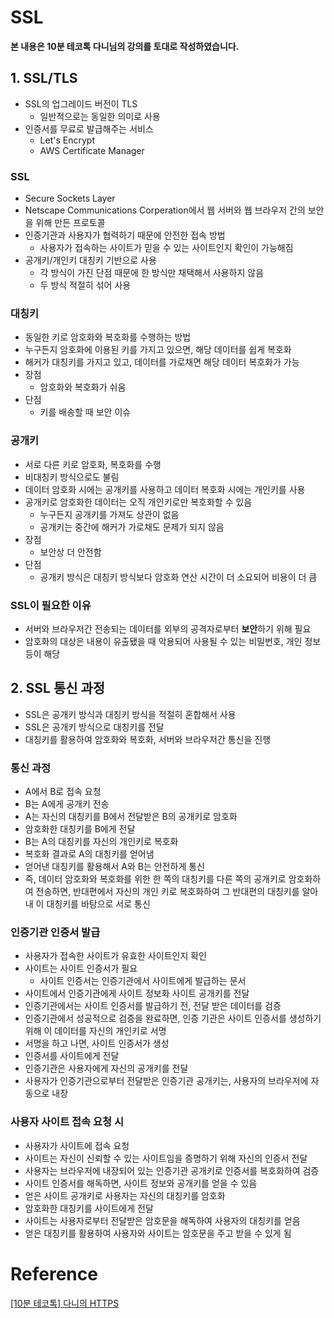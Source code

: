 # SSL

**본 내용은 10분 테코톡 다니님의 강의를 토대로 작성하였습니다.**



## 1. SSL/TLS

* SSL의 업그레이드 버전이 TLS
  * 일반적으로는 동일한 의미로 사용
* 인증서를 무료로 발급해주는 서비스
  * Let's Encrypt
  * AWS Certificate Manager



### SSL

* Secure Sockets Layer
* Netscape Communications Corperation에서 웹 서버와 웹 브라우저 간의 보안을 위해 만든 프로토콜
* 인증기관과 사용자가 협력하기 때문에 안전한 접속 방법
  * 사용자가 접속하는 사이트가 믿을 수 있는 사이트인지 확인이 가능해짐
* 공개키/개인키 대칭키 기반으로 사용
  * 각 방식이 가진 단점 때문에 한 방식만 채택해서 사용하지 않음
  * 두 방식 적절히 섞어 사용



### 대칭키

* 동일한 키로 암호화와 복호화를 수행하는 방법
* 누구든지 암호화에 이용된 키를 가지고 있으면, 해당 데이터를 쉽게 복호화
* 해커가 대칭키를 가지고 있고, 데이터를 가로채면 해당 데이터 복호화가 가능
* 장점
  * 암호화와 복호화가 쉬움
* 단점
  * 키를 배송할 때 보안 이슈



### 공개키

* 서로 다른 키로 암호화, 복호화를 수행
* 비대칭키 방식으로도 불림
* 데이터 암호화 시에는 공개키를 사용하고 데이터 복호화 시에는 개인키를 사용
* 공개키로 암호화한 데이터는 오직 개인키로만 복호화할 수 있음
  * 누구든지 공개키를 가져도 상관이 없음
  * 공개키는 중간에 해커가 가로채도 문제가 되지 않음
* 장점
  * 보안상 더 안전함
* 단점
  * 공개키 방식은 대칭키 방식보다 암호화 연산 시간이 더 소요되어 비용이 더 큼



### SSL이 필요한 이유

* 서버와 브라우저간 전송되는 데이터를 외부의 공격자로부터 **보안**하기 위해 필요
* 암호화의 대상은 내용이 유출됐을 때 악용되어 사용될 수 있는 비밀번호, 개인 정보 등이 해당



## 2. SSL 통신 과정

* SSL은 공개키 방식과 대칭키 방식을 적절히 혼합해서 사용
* SSL은 공개키 방식으로 대칭키를 전달
* 대칭키를 활용하여 암호화와 복호화, 서버와 브라우저간 통신을 진행



### 통신 과정

* A에서 B로 접속 요청
* B는  A에게 공개키 전송
* A는 자신의 대칭키를 B에서 전달받은 B의 공개키로 암호화
* 암호화한 대칭키를 B에게 전달
* B는 A의 대칭키를 자신의 개인키로 복호화
* 복호화 결과로 A의 대칭키를 얻어냄
* 얻어낸 대칭키를 활용해서 A와 B는 안전하게 통신
* 즉, 데이터 암호화와 복호화를 위한 한 쪽의 대칭키를 다른 쪽의 공개키로 암호화하여 전송하면, 반대편에서 자신의 개인 키로 복호화하여 그 반대편의 대칭키를 알아내 이 대칭키를 바탕으로 서로 통신



### 인증기관 인증서 발급

* 사용자가 접속한 사이트가 유효한 사이트인지 확인
* 사이트는 사이트 인증서가 필요
  * 사이트 인증서는 인증기관에서 사이트에게 발급하는 문서
* 사이트에서 인증기관에게 사이트 정보화 사이트 공개키를 전달
* 인증기관에서는 사이트 인증서를 발급하기 전, 전달 받은 데이터를 검증
* 인증기관에서 성공적으로 검증을 완료하면, 인증 기관은 사이트 인증서를 생성하기 위해 이 데이터를 자신의 개인키로 서명
* 서명을 하고 나면, 사이트 인증서가 생성
* 인증서를 사이트에게 전달
* 인증기관은 사용자에게 자신의 공개키를 전달
* 사용자가 인증기관으로부터 전달받은 인증기관 공개키는, 사용자의 브라우저에 자동으로 내장



### 사용자 사이트 접속 요청 시

* 사용자가 사이트에 접속 요청
* 사이트는 자신이 신뢰할 수 있는 사이트임을 증명하기 위해 자신의 인증서 전달
* 사용자는 브라우저에 내장되어 있는 인증기관 공개키로 인증서를 복호화하여 검증
* 사이트 인증서를 해독하면, 사이트 정보와 공개키를 얻을 수 있음
* 얻은 사이트 공개키로 사용자는 자신의 대칭키를 암호화
* 암호화한 대칭키를 사이트에게 전달
* 사이트는 사용자로부터 전달받은 암호문을 해독하여 사용자의 대칭키를 얻음
* 얻은 대칭키를 활용하여 사용자와 사이트는 암호문을 주고 받을 수 있게 됨

# Reference

[[10분 테코톡] 다니의 HTTPS](https://www.youtube.com/watch?v=wPdH7lJ8jf0)

